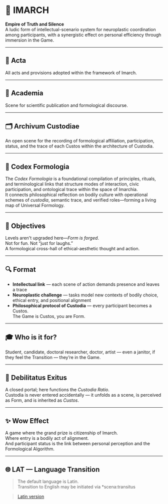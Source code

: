 
# 🏰 IMARCH  
**Empire of Truth and Silence**  
A ludic form of intellectual-scenario system for neuroplastic coordination among participants, with a synergistic effect on personal efficiency through immersion in the Game.

---

## 📜 Acta  
All acts and provisions adopted within the framework of Imarch.

---

## 🧠 Academia  
Scene for scientific publication and formological discourse.

---

## 🗂 Archivum Custodiae  
An open scene for the recording of formological affiliation, participation, status, and the trace of each Custos within the architecture of Custodia.

---

## 📘 Codex Formologia  
The *Codex Formologia* is a foundational compilation of principles, rituals, and terminological links that structure modes of interaction, civic participation, and ontological trace within the space of Imarchia.  
It connects philosophical reflection on bodily culture with operational schemes of *custodia*, semantic trace, and verified roles—forming a living map of Universal Formology.

---

## 🎯 Objectives  
Levels aren't upgraded here—*Form is forged*.  
Not for fun. Not “just for laughs.”  
A formological cross-hall of ethical-aesthetic thought and action.

---

## 🔍 Format  
- **Intellectual link** — each scene of action demands presence and leaves a trace  
- **Neuroplastic challenge** — tasks model new contexts of bodily choice, ethical entry, and positional alignment  
- **Philosophical protocol of Custodia** — every participant becomes a Custos.  
The Game is Custos, you are Form.

---

## 🎓 Who is it for?  
Student, candidate, doctoral researcher, doctor, artist — even a janitor, if they feel the Transition — they’re in the Game.

---

## 🚪 Debilitatus Exitus  
A closed portal; here functions the *Custodia Ratio*.  
Custodia is never entered accidentally — it unfolds as a scene, is perceived as Form, and is inherited as *Custos*.

---

## ✨ Wow Effect  
A game where the grand prize is citizenship of Imarch.  
Where entry is a bodily act of alignment.  
And participant status is the link between personal perception and the Formological Algorithm.

---

## 🌐 LAT — Language Transition  
> The default language is Latin.  
> Transition to English may be initiated via *scena:transitus

> <a href="/lingua/la" class="lang-switch">Latin version</a>

